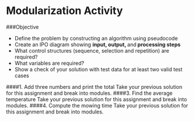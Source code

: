 # Modularization Activity

###Objective
* Define the problem by constructing an algorithm using pseudocode
* Create an IPO diagram showing <strong>input, output, </strong>and<strong> processing steps</strong>
* What control structures (sequence, selection and repetition) are required?
* What variables are required?
* Show a check of your solution with test data for at least two valid test cases

####1. Add three numbers and print the total
Take your previous solution for this assignment and break into modules.
####3. Find the average temperature
Take your previous solution for this assignment and break into modules.
####4. Compute the mowing time
Take your previous solution for this assignment and break into modules.
